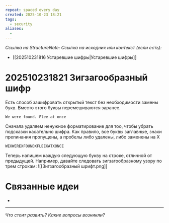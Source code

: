 ```yaml
---
repeat: spaced every day
created: 2025-10-23 18:21
tags:
  - security
aliases:
  -
---
```

*Ссылка на StructureNote:*
*Ссылка на исходник или контекст (если есть):*
- [[202510231816 Устаревшие шифры|Устаревшие шифры]]

# 202510231821 Зигзагообразный шифр

Есть способ зашифровать открытый текст без необходимости замены букв. Вместо этого буквы перемешиваются заранее.

```
We were found. Flee at once
```

Сначала удаляем ненужное форматирование для тоо, чтобы убрать подсказки касательно шифра. Как правило, все буквы заглавные, знаки препинания пропущены, а пробелы либо удалены, либо заменены на X

```
WEXWEREXFOUNDXFLEEXATXONCE
```

Теперь напишем каждую следующую букву на строке‚ отличной от предыдущей. Например, давайте следовать зигзагообразному узору по трем строкам:
![[Зигзагообразный шрифт.png]]

# Связанные идеи

- 

---

*Что стоит развить? Какие вопросы возникли?*
